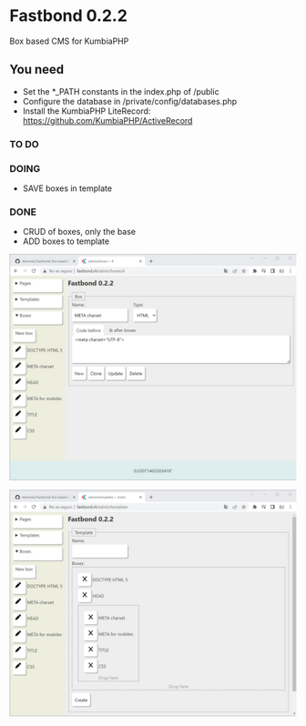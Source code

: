 # Fastbond 0.2.2
Box based CMS for KumbiaPHP

## You need
- Set the *_PATH constants in the index.php of /public
- Configure the database in /private/config/databases.php
- Install the KumbiaPHP LiteRecord: https://github.com/KumbiaPHP/ActiveRecord

### TO DO

### DOING
- SAVE boxes in template

### DONE
- CRUD of boxes, only the base
- ADD boxes to template

![Box from](https://github.com/demonio/Fastbond/blob/main/public/img/fastbond/box_form.jpg?raw=true)

![Boxes in template](https://github.com/demonio/Fastbond/blob/main/public/img/fastbond/boxes_in_template.jpg?raw=true)
